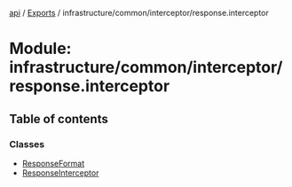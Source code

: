 [api](../README.md) / [Exports](../modules.md) / infrastructure/common/interceptor/response.interceptor

# Module: infrastructure/common/interceptor/response.interceptor

## Table of contents

### Classes

- [ResponseFormat](../classes/infrastructure_common_interceptor_response_interceptor.ResponseFormat.md)
- [ResponseInterceptor](../classes/infrastructure_common_interceptor_response_interceptor.ResponseInterceptor.md)
